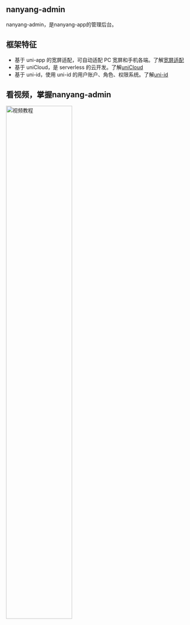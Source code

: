 ## nanyang-admin

nanyang-admin，是nanyang-app的管理后台。

## 框架特征
- 基于 uni-app 的宽屏适配，可自动适配 PC 宽屏和手机各端。了解[宽屏适配](https://uniapp.dcloud.io/adapt)
- 基于 uniCloud，是 serverless 的云开发。了解[uniCloud](https://uniapp.dcloud.io/uniCloud/README)
- 基于 uni-id，使用 uni-id 的用户账户、角色、权限系统。了解[uni-id](https://uniapp.dcloud.io/uniCloud/uni-id)

## 看视频，掌握nanyang-admin
<a target="_blank" href="https://www.bilibili.com/video/BV17p4y1a71x?p=13">
    <img src="https://vkceyugu.cdn.bspapp.com/VKCEYUGU-f184e7c3-1912-41b2-b81f-435d1b37c7b4/4332911b-6624-4587-8c77-78b68f1f8c78.jpg" alt="视频教程" style="width: 60%;">
</a>
